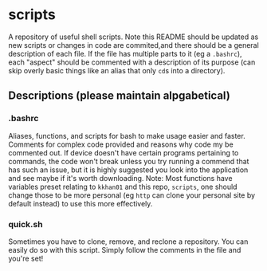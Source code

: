 # scripts
A repository of useful shell scripts. Note this README should be updated as new scripts or changes in code are commited,and there should be a general description of each file. If the file has multiple parts to it (eg a `.bashrc`), each "aspect" should be commented with a description of its purpose (can skip overly basic things like an alias that only `cd`s into a directory).


## Descriptions (please maintain alpgabetical)

### .bashrc
Aliases, functions, and scripts for bash to make usage easier and faster. Comments for complex code provided and reasons why code my be commented out. If device doesn't have certain programs pertaining to commands, the code won't break unless you try running a commend that has such an issue, but it is highly suggested you look into the application and see maybe if it's worth downloading. Note: Most functions have variables preset relating to `kkhan01` and this repo, `scripts`, one should change those to be more personal (eg `http` can clone your personal site by default instead) to use this more effectively. 

### quick.sh
Sometimes you have to clone, remove, and reclone a repository. You can easily do so with this script. Simply follow the comments in the file and you're set!

